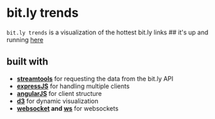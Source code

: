 # bit.ly trends #
 `bit.ly trends` is a visualization of the hottest bit.ly links ##
it's up and running [here](http://bitly-trends.herokuapp.com/)

## built with ##

* **[streamtools](https://github.com/nytlabs/streamtools)** for requesting the data from the bit.ly API
* **[expressJS](https://github.com/visionmedia/express)** for handling multiple clients
* **[angularJS](https://github.com/angular)** for client structure
* **[d3](https://github.com/mbostock/d3)** for dynamic visualization
* **[websocket](https://github.com/Worlize/WebSocket-Node) and [ws](https://github.com/einaros/ws)** for websockets
